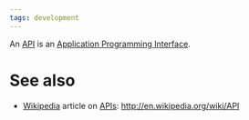 ```yaml
---
tags: development
---
```


An [API](/wiki/API) is an [Application Programming Interface](/wiki/Application_Programming_Interface).

# See also

-   [Wikipedia](/wiki/Wikipedia) article on [APIs](/wiki/APIs): <http://en.wikipedia.org/wiki/API>

